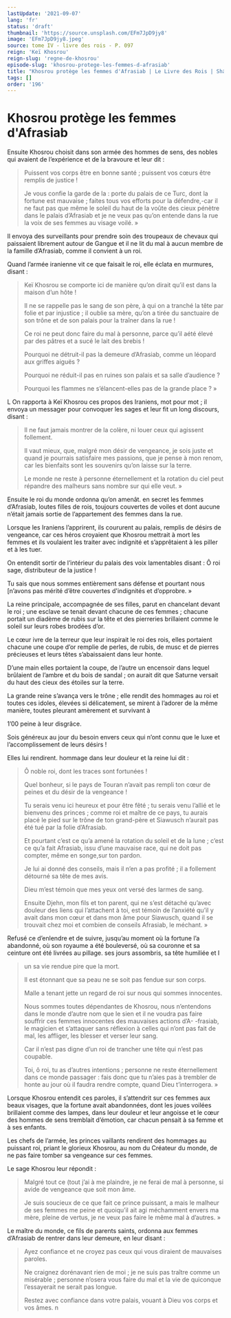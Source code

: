 ```yaml
---
lastUpdate: '2021-09-07'
lang: 'fr'
status: 'draft'
thumbnail: 'https://source.unsplash.com/EFm7JpD9jy8'
image: 'EFm7JpD9jy8.jpeg'
source: tome IV - livre des rois - P. 097
reign: 'Keï Khosrou'
reign-slug: 'regne-de-khosrou'
episode-slug: 'khosrou-protege-les-femmes-d-afrasiab'
title: "Khosrou protège les femmes d'Afrasiab | Le Livre des Rois | Shâhnâmeh"
tags: []
order: '196'
---
```


<!-- LTeX: language=fr -->

# Khosrou protège les femmes d'Afrasiab

Ensuite Khosrou choisit dans son armée des hommes de sens, des nobles qui avaient de l’expérience et de la bravoure et leur dit :

> Puissent vos corps être en bonne santé ; puissent vos cœurs être remplis de justice !
>
> Je vous confie la garde de la : porte du palais de ce Turc, dont la fortune est mauvaise ; faites tous vos efforts pour la défendre,-car il ne faut pas que même le soleil du haut de la voûte des cieux pénètre dans le palais d’Afrasiab et je ne veux pas qu’on entende dans la rue la voix de ses femmes au visage voilé. »

Il envoya des surveillants pour prendre soin des troupeaux de chevaux qui paissaient librement autour de Gangue et il ne lit du mal à aucun membre de la famille d’Afrasiab, comme il convient à un roi.

Quand l’armée iranienne vit ce que faisait le roi, elle éclata en murmures, disant :

> Keï Khosrou se comporte ici de manière qu’on dirait qu’il est dans la maison d’un hôte !
>
> Il ne se rappelle pas le sang de son père, à qui on a tranché la tête par folie et par injustice ; il oublie sa mère, qu’on a tirée du sanctuaire de son trône et de son palais pour la traîner dans la rue !
>
> Ce roi ne peut donc faire du mal à personne, parce qu’il aété élevé par des pâtres et a sucé le lait des brebis !
>
> Pourquoi ne détruit-il pas la demeure d’Afrasiab, comme un léopard aux griffes aiguës ?
>
> Pourquoi ne réduit-il pas en ruines son palais et sa salle d’audience ?
>
> Pourquoi les flammes ne s’élancent-elles pas de la grande place ? »

L On rapporta à Keï Khosrou ces propos des Iraniens, mot pour mot ; il envoya un messager pour convoquer les sages et leur fit un long discours, disant :

> Il ne faut jamais montrer de la colère, ni louer ceux qui agissent follement.
>
> Il vaut mieux, que, malgré mon désir de vengeance, je sois juste et quand je pourrais satisfaire mes passions, que je pense à mon renom, car les bienfaits sont les souvenirs qu’on laisse sur la terre.
>
> Le monde ne reste à personne éternellement et la rotation du ciel peut répandre des malheurs sans nombre sur qui elle veut. »

Ensuite le roi du monde ordonna qu’on amenât. en secret les femmes d’Afrasiab, loutes filles de rois, toujours couvertes de voiles et dont aucune n’était jamais sortie de l’appartement des femmes dans la rue.

Lorsque les Iraniens l’apprirent, ils coururent au palais, remplis de désirs de vengeance, car ces héros croyaient que Khosrou mettrait à mort les femmes et ils voulaient les traiter avec indignité et s’apprêtaient à les piller et à les tuer.

On entendit sortir de l’intérieur du palais des voix lamentables disant : Ô roi sage, distributeur de la justice !

Tu sais que nous sommes entièrement sans défense et pourtant nous [n’avons pas mérité d’être couvertes d'indignités et d’opprobre. »

La reine principale, accompagnée de ses filles, parut en chancelant devant le roi ; une esclave se tenait devant chacune de ces femmes ; chacune portait un diadème de rubis sur la tête et des pierreries brillaient comme le soleil sur leurs robes brodées d’or.

Le cœur ivre de la terreur que leur inspirait le roi des rois, elles portaient chacune une coupe d’or remplie de perles, de rubis, de musc et de pierres précieuses et leurs têtes s’abaissaient dans leur honte.

D’une main elles portaient la coupe, de l’autre un encensoir dans lequel brûlaient de l’ambre et du bois de sandal ; on aurait dit que Saturne versait du haut des cieux des étoiles sur la terre.

La grande reine s’avança vers le trône ; elle rendit des hommages au roi et toutes ces idoles, élevées si délicatement, se mirent à l’adorer de la même manière, toutes pleurant amèrement et survivant à

1’00 peine à leur disgrâce.

Sois généreux au jour du besoin envers ceux qui n’ont connu que le luxe et l’accomplissement de leurs désirs !

Elles lui rendirent. hommage dans leur douleur et la reine lui dit :

> Ô noble roi, dont les traces sont fortunées !
>
> Quel bonheur, si le pays de Touran n’avait pas rempli ton cœur de peines et du désir de la vengeance !
>
> Tu serais venu ici heureux et pour être fêté ; tu serais venu l’allié et le bienvenu des princes ; comme roi et maître de ce pays, tu aurais placé le pied sur le trône de ton grand-père et Siawusch n’aurait pas été tué par la folie d’Afrasiab.
>
> Et pourtant c’est ce qu’a amené la rotation du soleil et de la lune ; c’est ce qu’a fait Afrasiab, issu d’une mauvaise race, qui ne doit pas compter, même en songe,sur ton pardon.
>
> Je lui ai donné des conseils, mais il n’en a pas profité ; il a follement détourné sa tête de mes avis.
>
> Dieu m’est témoin que mes yeux ont versé des larmes de sang.
>
> Ensuite Djehn, mon fils et ton parent, qui ne s’est détaché qu’avec douleur des liens qui l’attachent à toi, est témoin de l’anxiété qu’il y avait dans mon cœur et dans mon âme pour Siawusch, quand il se trouvait chez moi et combien de conseils Afrasiab, le méchant. »

Refusé ce d’enlendre et de suivre, jusqu’au moment où la fortune l’a abandonné, où son royaume a été bouleversé, où sa couronne et sa ceinture ont été livrées au pillage. ses jours assombris, sa tête humiliée et I
>
> un sa vie rendue pire que la mort.
>
> Il est étonnant que sa peau ne se soit pas fendue sur son corps.
>
> Malle a tenant jette un regard de roi sur nous qui sommes innocentes.
>
> Nous sommes toutes dépendantes de Khosrou, nous n’entendons dans le monde d’autre nom que le sien et il ne voudra pas faire souffrir ces femmes innocentes des mauvaises actions d’A-
> -frasiab, le magicien et s’attaquer sans réflexion à celles qui n’ont pas fait de mal, les affliger, les blesser et verser leur sang.
>
> Car il n’est pas digne d’un roi de trancher une tête qui n’est pas coupable.
>
> Toi, ô roi, tu as d’autres intentions ; personne ne reste éternellement dans ce monde passager : fais donc que tu n’aies pas à trembler de honte au jour où il faudra rendre compte, quand Dieu t’interrogera. »

Lorsque Khosrou entendit ces paroles, il s’attendrit sur ces femmes aux beaux visages, que la fortune avait abandonnées, dont les joues voilées brillaient comme des lampes, dans leur douleur et leur angoisse et le cœur des hommes de sens tremblait d’émotion, car chacun pensait à sa femme et à ses enfants.

Les chefs de l’armée, les princes vaillants rendirent des hommages au puissant roi, priant le glorieux Khosrou, au nom du Créateur du monde, de ne pas faire tomber sa vengeance sur ces femmes.

Le sage Khosrou leur répondit :

> Malgré tout ce
> (tout j’ai à me plaindre, je ne ferai de mal à personne, si avide de vengeance que soit mon âme.
>
> Je suis soucieux de ce que fait ce prince puissant, a mais le malheur de ses femmes me peine et quoiqu’il ait agi méchamment envers ma mère, pleine de vertus, je ne veux pas faire le même mal à d’autres. »

Le maître du monde, ce fils de parents saints, ordonna aux femmes d’Afrasiab de rentrer dans leur demeure, en leur disant :

> Ayez confiance et ne croyez pas ceux qui vous diraient de mauvaises paroles.
>
> Ne craignez dorénavant rien de moi ; je ne suis pas traître comme un misérable ; personne n’osera vous faire du mal et la vie de quiconque l’essayerait ne serait pas longue.
>
> Restez avec confiance dans votre palais, vouant à Dieu vos corps et vos âmes. n

